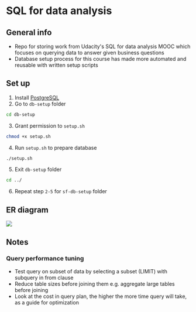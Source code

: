 # SQL for data analysis

## General info
- Repo for storing work from Udacity's SQL for data analysis MOOC which focuses on querying data to answer given business questions
- Database setup process for this course has made more automated and reusable with written setup scripts

## Set up

1. Install [PostgreSQL](https://www.postgresql.org/download/)
2. Go to `db-setup` folder

```sh
cd db-setup
```

3. Grant permission to `setup.sh`

```sh
chmod +x setup.sh
```

4. Run `setup.sh` to prepare database

```sh
./setup.sh
```

5. Exit `db-setup` folder

```sh
cd ../
```

6. Repeat step `2-5` for `sf-db-setup` folder

## ER diagram

<img src="https://github.com/ppkgtmm/usql/raw/main/assets/parch-n-posey-er-diagram.png"/>

## Notes

### Query performance tuning

- Test query on subset of data by selecting a subset (LIMIT) with subquery in from clause
- Reduce table sizes before joining them e.g. aggregate large tables before joining
- Look at the cost in query plan, the higher the more time query will take, as a guide for optimization
